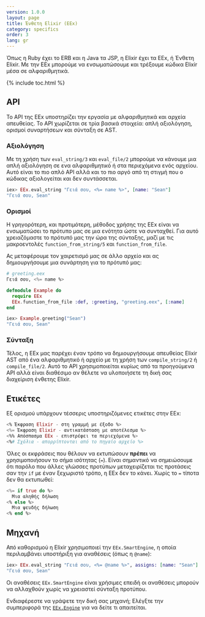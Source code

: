 ```yaml
---
version: 1.0.0
layout: page
title: Ένθετη Elixir (EEx)
category: specifics
order: 3
lang: gr
---
```


Όπως η Ruby έχει το ERB και η Java τα JSP, η Elixir έχει τα EEx, ή Ένθετη Elixir.  Με την EEx μπορούμε να ενσωματώσουμε και τρέξουμε κώδικα Elixir μέσα σε αλφαριθμητικά.

{% include toc.html %}

## API

Το API της EEx υποστηρίζει την εργασία με αλφαριθμητικά και αρχεία απευθείας.  Το API χωρίζεται σε τρία βασικά στοιχεία: απλή αξιολόγηση, ορισμοί συναρτήσεων και σύνταξη σε AST.

### Αξιολόγηση

Με τη χρήση των `eval_string/3` και `eval_file/2` μπορούμε να κάνουμε μια απλή αξιολόγηση σε ενα αλφαριθμητικό ή στα περιεχόμενα ενός αρχείου.  Αυτό είναι το πιο απλό API αλλά και το πιο αργό από τη στιγμή που ο κώδικας αξιολογείται και δεν συντάσσεται.

```elixir
iex> EEx.eval_string "Γειά σου, <%= name %>", [name: "Sean"]
"Γειά σου, Sean"
```

### Ορισμοί

Η γρηγορότερη, και προτιμότερη, μέθοδος χρήσης της EEx είναι να ενσωματώσει το πρότυπο μας σε μια ενότητα ώστε να συνταχθεί.  Για αυτό χρειαζόμαστε το πρότυπό μας την ώρα της σύνταξης, μαζί με τις μακροεντολές `function_from_string/5` και `function_from_file`.

Ας μεταφέρουμε τον χαιρετισμό μας σε άλλο αρχείο και ας δημιουργήσουμε μια συνάρτηση για το πρότυπό μας:

```elixir
# greeting.eex
Γειά σου, <%= name %>

defmodule Example do
  require EEx
  EEx.function_from_file :def, :greeting, "greeting.eex", [:name]
end

iex> Example.greeting("Sean")
"Γειά σου, Sean"
```

### Σύνταξη

Τέλος, η EEx μας παρέχει έναν τρόπο να δημιουργήσουμε απευθείας Elixir AST από ένα αλφαριθμητικό ή αρχείο με τη χρήση των `compile_string/2` ή `compile_file/2`.  Αυτό το API χρησιμοποιείται κυρίως από τα προηγούμενα API αλλά είναι διαθέσιμο  αν θέλετε να υλοποιήσετε τη δική σας διαχείριση ένθετης Elixir.

## Ετικέτες

Εξ ορισμού υπάρχουν τέσσερις υποστηριζόμενες ετικέτες στην EEx:

```elixir
<% Έκφραση Elixir - στη γραμμή με έξοδο %>
<%= Έκφραση Elixir - αντικατάσταση με αποτέλεσμα %>
<%% Απόσπασμα EEx - επιστρέφει τα περιεχόμενα %>
<%# Σχόλια - απορρίπτονται από το πηγαίο αρχείο %>
```

Όλες οι εκφράσεις που θέλουν να εκτυπώσουν __πρέπει__ να χρησιμοποιήσουν το σήμα ισότητας (`=`).  Είναι σημαντικό να σημειώσουμε ότι παρόλο που άλλες γλώσσες προτύπων μεταχειρίζεται τις προτάσεις σαν την `if` με έναν ξεχωριστό τρόπο, η EEx δεν το κάνει.  Χωρίς το `=` τίποτα δεν θα εκτυπωθεί:

```elixir
<%= if true do %>
  Μια αληθής δήλωση
<% else %>
  Μια ψευδής δήλωση
<% end %>
```

## Μηχανή

Από καθορισμού η Elixir χρησιμοποιεί την `EEx.SmartEngine`, η οποία περιλαμβάνει υποστήριξη για αναθέσεις (όπως η `@name`):

```elixir
iex> EEx.eval_string "Γειά σου, <%= @name %>", assigns: [name: "Sean"]
"Γειά σου, Sean"
```

Οι αναθέσεις `EEx.SmartEngine` είναι χρήσιμες επειδή οι αναθέσεις μπορούν να αλλαχθούν χωρίς να χρειαστεί σύνταξη προτύπου.

Ενδιαφέρεστε να γράψετε την δική σας μηχανή;  Ελέγξτε την συμπεριφορά της [`EEx.Engine`](http://elixir-lang.org/docs/stable/eex/EEx.Engine.html) για να δείτε τι απαιτείται.
